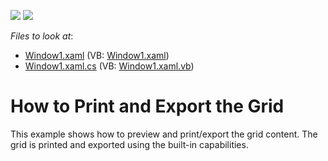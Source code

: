 <!-- default badges list -->
[![](https://img.shields.io/badge/Open_in_DevExpress_Support_Center-FF7200?style=flat-square&logo=DevExpress&logoColor=white)](https://supportcenter.devexpress.com/ticket/details/E1669)
[![](https://img.shields.io/badge/📖_How_to_use_DevExpress_Examples-e9f6fc?style=flat-square)](https://docs.devexpress.com/GeneralInformation/403183)
<!-- default badges end -->
<!-- default file list -->
*Files to look at*:

* [Window1.xaml](./CS/DXGrid_PrintGrid/Window1.xaml) (VB: [Window1.xaml](./VB/DXGrid_PrintGrid/Window1.xaml))
* [Window1.xaml.cs](./CS/DXGrid_PrintGrid/Window1.xaml.cs) (VB: [Window1.xaml.vb](./VB/DXGrid_PrintGrid/Window1.xaml.vb))
<!-- default file list end -->
# How to Print and Export the Grid


<p>This example shows how to preview and print/export the grid content. The grid is printed and exported using the built-in capabilities.</p>

<br/>


